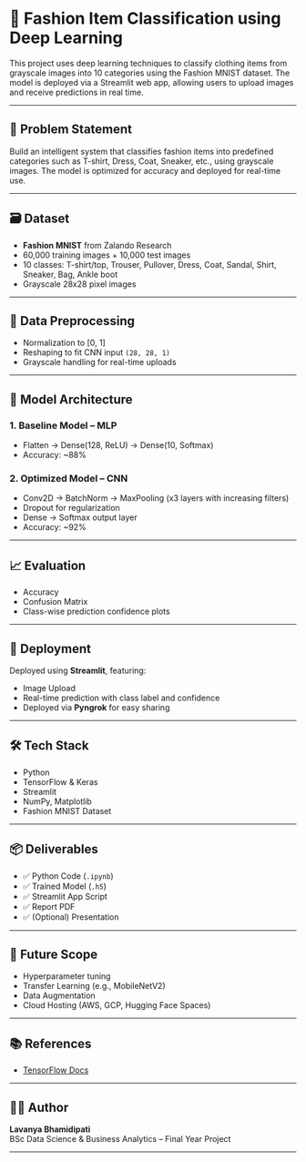 # 🧥 Fashion Item Classification using Deep Learning

This project uses deep learning techniques to classify clothing items from grayscale images into 10 categories using the Fashion MNIST dataset. The model is deployed via a Streamlit web app, allowing users to upload images and receive predictions in real time.

---

## 📌 Problem Statement

Build an intelligent system that classifies fashion items into predefined categories such as T-shirt, Dress, Coat, Sneaker, etc., using grayscale images. The model is optimized for accuracy and deployed for real-time use.

---

## 🗃️ Dataset

- **Fashion MNIST** from Zalando Research
- 60,000 training images + 10,000 test images
- 10 classes: T-shirt/top, Trouser, Pullover, Dress, Coat, Sandal, Shirt, Sneaker, Bag, Ankle boot
- Grayscale 28x28 pixel images

---

## 🔧 Data Preprocessing

- Normalization to [0, 1]
- Reshaping to fit CNN input `(28, 28, 1)`
- Grayscale handling for real-time uploads

---

## 🧠 Model Architecture

### 1. **Baseline Model – MLP**
- Flatten → Dense(128, ReLU) → Dense(10, Softmax)
- Accuracy: ~88%

### 2. **Optimized Model – CNN**
- Conv2D → BatchNorm → MaxPooling (x3 layers with increasing filters)
- Dropout for regularization
- Dense → Softmax output layer
- Accuracy: ~92%

---

## 📈 Evaluation

- Accuracy
- Confusion Matrix
- Class-wise prediction confidence plots

---

## 🚀 Deployment

Deployed using **Streamlit**, featuring:
- Image Upload
- Real-time prediction with class label and confidence
- Deployed via **Pyngrok** for easy sharing

---

## 🛠️ Tech Stack

- Python
- TensorFlow & Keras
- Streamlit
- NumPy, Matplotlib
- Fashion MNIST Dataset

---

## 📦 Deliverables

- ✅ Python Code (`.ipynb`)
- ✅ Trained Model (`.h5`)
- ✅ Streamlit App Script
- ✅ Report PDF
- ✅ (Optional) Presentation

---

## 🔮 Future Scope

- Hyperparameter tuning
- Transfer Learning (e.g., MobileNetV2)
- Data Augmentation
- Cloud Hosting (AWS, GCP, Hugging Face Spaces)

---

## 📚 References

- [TensorFlow Docs](https://www.tensorflow.org/)

---

## 👩‍💻 Author

**Lavanya Bhamidipati**  
BSc Data Science & Business Analytics – Final Year Project

---

